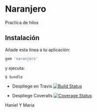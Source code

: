 # Naranjero

Practica de hilos

## Instalación

Añade esta línea a tu aplicación:

```ruby
gem 'naranjero'
```

y ejecuta:

    $ bundle

- Despliege en Travis [![Build Status](https://travis-ci.org/alu0100605983/LPP_T_7B_P12.svg?branch=master)](https://travis-ci.org/alu0100605983/LPP_T_7B_P12)

- Despliege Coveralls [![Coverage Status](https://coveralls.io/repos/alu0100605983/LPP_T_7B_P12/badge.png)](https://coveralls.io/r/alu0100605983/LPP_T_7B_P12)

Haniel Y Maria
